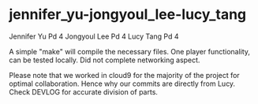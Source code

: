 # jennifer_yu-jongyoul_lee-lucy_tang

Jennifer Yu Pd 4
Jongyoul Lee Pd 4
Lucy Tang Pd 4

A simple "make" will compile the necessary files.
One player functionality, can be tested locally.
Did not complete networking aspect.

Please note that we worked in cloud9 for the majority of the project for optimal
collaboration. Hence why our commits are directly from Lucy.
Check DEVLOG for accurate division of parts.